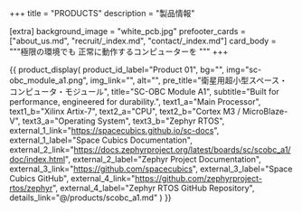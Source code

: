 +++
title = "PRODUCTS"
description = "製品情報"

[extra]
background_image = "white_pcb.jpg"
prefooter_cards = ["about_us.md", "recruit/_index.md", "contact/_index.md"]
card_body = """極限の環境でも
正常に動作するコンピューターを
"""
+++

{{ product_display(
	product_id_label="Product 01",
	bg="",
	img="sc-obc_module_a1.png",
	img_link="",
	alt="",
	pre_title="衛星用超小型スペース・コンピュータ・モジュール",
	title="SC-OBC Module A1",
	subtitle="Built for performance, engineered for durability.",
	text1_a="Main Processor",
	text1_b="Xilinx Artix-7",
	text2_a="CPU",
	text2_b="Cortex M3 / MicroBlaze-V",
	text3_a="Operating System",
	text3_b="Zephyr RTOS",
	external_1_link="https://spacecubics.github.io/sc-docs",
	external_1_label="Space Cubics Documentation",
	external_2_link="https://docs.zephyrproject.org/latest/boards/sc/scobc_a1/doc/index.html",
	external_2_label="Zephyr Project Documentation",
	external_3_link="https://github.com/spacecubics",
	external_3_label="Space Cubics GitHub",
	external_4_link="https://github.com/zephyrproject-rtos/zephyr",
	external_4_label="Zephyr RTOS GitHub Repository",
	details_link="@/products/scobc_a1.md"
) }}
